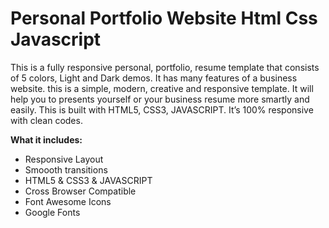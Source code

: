 # Personal Portfolio Website Html Css Javascript

<p>This is a fully responsive personal, portfolio, resume template that consists of 5 colors, Light and Dark demos. It has many features of a business website. this is a simple, modern, creative and responsive template. It will help you to presents yourself or your business resume more smartly and easily. This is built with HTML5, CSS3, JAVASCRIPT. It’s 100% responsive with clean codes.</p>

<b>What it includes:</b>

<ul>
<li> Responsive Layout</li>
<li> Smoooth transitions</li>
<li> HTML5 & CSS3 & JAVASCRIPT</li>
<li> Cross Browser Compatible</li>
<li> Font Awesome Icons</li>
<li> Google Fonts</li>
</ul>
